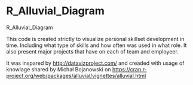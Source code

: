 # R_Alluvial_Diagram
R_Alluvial_Diagram

This code is created strictly to visualize personal skillset development in time. Including what type of skills and how often was used in what role.
It also present major projects that have on each of team and employeer.


It was inspared by http://datavizproject.com/ and creaded with usage of knowlage shared by Michał Bojanowski on https://cran.r-project.org/web/packages/alluvial/vignettes/alluvial.html
